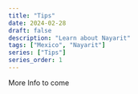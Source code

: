 ```yaml
---
title: "Tips"
date: 2024-02-28
draft: false
description: "Learn about Nayarit"
tags: ["Mexico", "Nayarit"]
series: ["Tips"]
series_order: 1
---
```


More Info to come
